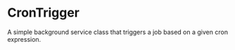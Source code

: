 # CronTrigger

A simple background service class that triggers a job based on a given cron expression.
